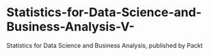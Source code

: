 


# Statistics-for-Data-Science-and-Business-Analysis-V-
Statistics for Data Science and Business Analysis, published by Packt
